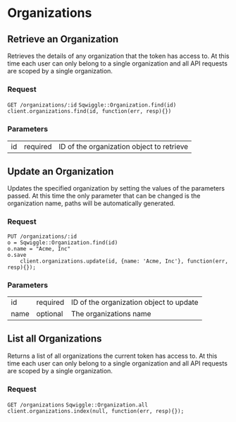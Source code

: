 # Organizations

## <a name="retrieveanorganization"></a>Retrieve an Organization

Retrieves the details of any organization that the token has access to. At this time each user can only belong to a single organization and all API requests are scoped by a single organization.

### Request
<div class="request">
    <code class="http" title="HTTP">GET /organizations/:id</code>
    <code class="ruby" title="Ruby">Sqwiggle::Organization.find(id)</code>
    <code class="js" title="Node.js">client.organizations.find(id, function(err, resp){})</code>
</div>

### Parameters
<table>
    <tr>
        <td>id</td>
        <td>required</td>
        <td>ID of the organization object to retrieve</td>
    </tr>
</table>


## <a name="updateanorganization"></a>Update an Organization

Updates the specified organization by setting the values of the parameters passed. At this time the only parameter that can be changed is the organization name, paths will be automatically generated.

### Request
<div class="request">
    <code class="http" title="HTTP">PUT /organizations/:id</code>
    <code class="ruby" title="Ruby">
o = Sqwiggle::Organization.find(id)
o.name = "Acme, Inc"
o.save
    </code>
    <code class="js" title="Node.js">client.organizations.update(id, {name: 'Acme, Inc'}, function(err, resp){});</code>
</div>

### Parameters
<table>
    <tr>
        <td>id</td>
        <td>required</td>
        <td>ID of the organization object to update</td>
    </tr>
    <tr>
        <td>name</td>
        <td>optional</td>
        <td>The organizations name</td>
    </tr>
</table>


## <a name="listallorganizations"></a>List all Organizations

Returns a list of all organizations the current token has access to. At this time each user can only belong to a single organization and all API requests are scoped by a single organization.

### Request
<div class="request">
    <code class="http" title="HTTP">GET /organizations</code>
    <code class="ruby" title="Ruby">Sqwiggle::Organization.all</code>
    <code class="ruby" title="Ruby">client.organizations.index(null, function(err, resp){});</code>
</div>

